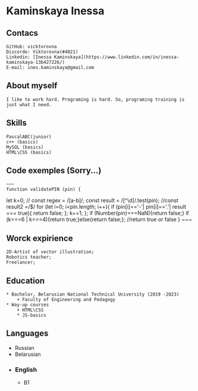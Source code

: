 # Kaminskaya Inessa

## Contacs

    GitHub: vicktorovna
    Discorde: Viktorovna(#4021)
    Linkedin: [Inessa Kaminskaya](https://www.linkedin.com/in/inessa-kaminskaya-13b427226/)
    E-mail: ines.kaminskaya@gmail.com

## About myself  

    I like to work hard. Programing is hard. So, programing training is just what I need.

## Skills  

    PascalABC(junior)
    c++ (basics)
    MySQL (basics)
    HTML\CSS (basics)


## Code exemples (Sorry...)

    ~~~
    function validatePIN (pin) {
  let k=0;
//  const regex = /[a-b]/;
  const result = /[^\d]/.test(pin);
  //const result2 =/$/
  for (let i=0; i<pin.length; i++){
    if (pin[i]=='-'| pin[i]=='.'| result === true){
      return false;
    };
    k+=1;
  };
  if (Number(pin)===NaN){return false;}
  if (k===6 | k===4){return true;}else{return false;};
  //return true or false
}
    ~~~

## Worck expirience
    2D-Artist of vector illustration;
    Robotics teacher;
    Freelancer;
## Education
    * Bachelor, Belarusian National Technical University (2019 -2023) 
        + Faculty of Engineering and Pedagogy
    * Way-up courses
        + HTML\CSS
        * JS-basics
## Languages
* Russian
* Belarusian
 * ### English 
    + B1
